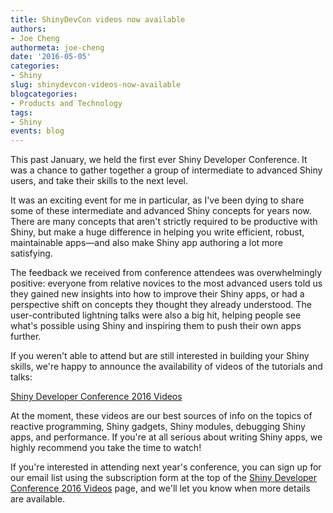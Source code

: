 ```yaml
---
title: ShinyDevCon videos now available
authors: 
- Joe Cheng
authormeta: joe-cheng
date: '2016-05-05'
categories:
- Shiny
slug: shinydevcon-videos-now-available
blogcategories:
- Products and Technology
tags:
- Shiny
events: blog
---
```



This past January, we held the first ever Shiny Developer Conference. It was a chance to gather together a group of intermediate to advanced Shiny users, and take their skills to the next level.

It was an exciting event for me in particular, as I've been dying to share some of these intermediate and advanced Shiny concepts for years now. There are many concepts that aren't strictly required to be productive with Shiny, but make a huge difference in helping you write efficient, robust, maintainable apps—and also make Shiny app authoring a lot more satisfying.

The feedback we received from conference attendees was overwhelmingly positive: everyone from relative novices to the most advanced users told us they gained new insights into how to improve their Shiny apps, or had a perspective shift on concepts they thought they already understood. The user-contributed lightning talks were also a big hit, helping people see what's possible using Shiny and inspiring them to push their own apps further.

If you weren't able to attend but are still interested in building your Shiny skills, we're happy to announce the availability of videos of the tutorials and talks:

[Shiny Developer Conference 2016 Videos](https://www.rstudio.com/resources/webinars/shiny-developer-conference/)

At the moment, these videos are our best sources of info on the topics of reactive programming, Shiny gadgets, Shiny modules, debugging Shiny apps, and performance. If you're at all serious about writing Shiny apps, we highly recommend you take the time to watch!

If you're interested in attending next year's conference, you can sign up for our email list using the subscription form at the top of the [Shiny Developer Conference 2016 Videos](https://www.rstudio.com/resources/webinars/shiny-developer-conference/) page, and we'll let you know when more details are available.

